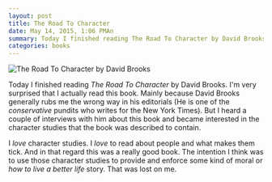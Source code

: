 ```yaml
---
layout: post
title: The Road To Character
date: May 14, 2015, 1:06 PMAn
summary: Today I finished reading The Road To Character by David Brooks.
categories: books
---
```


![The Road To Character by David Brooks](http://austinmoody.org/i/melange_davidbrooks_2015-05-16-130542.png)

Today I finished reading *The Road To Character* by David Brooks.  I'm very surprised that I actually read this book.  Mainly because David Brooks generally rubs me the wrong way in his editorials (He is one of the *conservative* pundits who writes for the New York Times).  But I heard a couple of interviews with him about this book and became interested in the character studies that the book was described to contain.  

I *love* character studies.  I *love* to read about people and what makes them tick.  And in that regard this was a really good book.  The intention I think was to use those character studies to provide and enforce some kind of moral or *how to live a better life* story.  That was lost on me.
